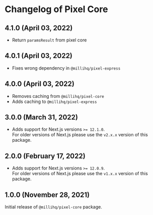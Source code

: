 # Changelog of Pixel Core

## 4.1.0 (April 03, 2022)

- Return `paramsResult` from pixel core

## 4.0.1 (April 03, 2022)

- Fixes wrong dependency in `@millihq/pixel-express`

## 4.0.0 (April 03, 2022)

- Removes caching from `@millihq/pixel-core`
- Adds caching to `@millihq/pixel-express`

## 3.0.0 (March 31, 2022)

- Adds support for Next.js versions `>= 12.1.0`.  
  For older versions of Next.js please use the `v2.x.x` version of this package.

## 2.0.0 (February 17, 2022)

- Adds support for Next.js versions `>= 12.0.9`.  
  For older versions of Next.js please use the `v1.x.x` version of this package.

## 1.0.0 (November 28, 2021)

Initial release of `@millihq/pixel-core` package.

